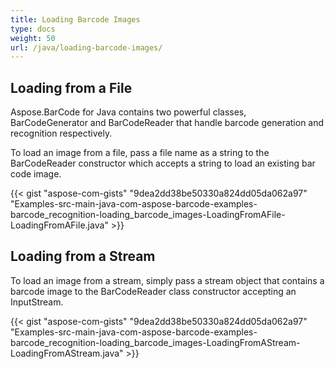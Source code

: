 ```yaml
---
title: Loading Barcode Images
type: docs
weight: 50
url: /java/loading-barcode-images/
---
```


## **Loading from a File**
Aspose.BarCode for Java contains two powerful classes, BarCodeGenerator and BarCodeReader that handle barcode generation and recognition respectively.

To load an image from a file, pass a file name as a string to the BarCodeReader constructor which accepts a string to load an existing bar code image.

{{< gist "aspose-com-gists" "9dea2dd38be50330a824dd05da062a97" "Examples-src-main-java-com-aspose-barcode-examples-barcode_recognition-loading_barcode_images-LoadingFromAFile-LoadingFromAFile.java" >}}
## **Loading from a Stream**
To load an image from a stream, simply pass a stream object that contains a barcode image to the BarCodeReader class constructor accepting an InputStream.

{{< gist "aspose-com-gists" "9dea2dd38be50330a824dd05da062a97" "Examples-src-main-java-com-aspose-barcode-examples-barcode_recognition-loading_barcode_images-LoadingFromAStream-LoadingFromAStream.java" >}}
